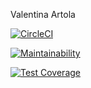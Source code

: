 Valentina Artola

[![CircleCI](https://dl.circleci.com/status-badge/img/gh/um-computacion-tm/scrabble-2023-valeartola/tree/main.svg?style=svg)](https://dl.circleci.com/status-badge/redirect/gh/um-computacion-tm/scrabble-2023-valeartola/tree/main)

[![Maintainability](https://api.codeclimate.com/v1/badges/21587ac0b44a5e7660ec/maintainability)](https://codeclimate.com/github/um-computacion-tm/scrabble-2023-valeartola/maintainability)

[![Test Coverage](https://api.codeclimate.com/v1/badges/21587ac0b44a5e7660ec/test_coverage)](https://codeclimate.com/github/um-computacion-tm/scrabble-2023-valeartola/test_coverage)
